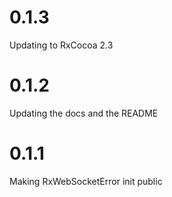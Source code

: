 # 0.1.3

Updating to RxCocoa 2.3

# 0.1.2

Updating the docs and the README

# 0.1.1

Making RxWebSocketError init public